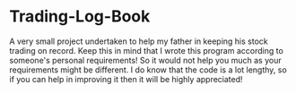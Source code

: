 # Trading-Log-Book
A very small project undertaken to help my father in keeping his stock trading on record.
Keep this in mind that I wrote this program according to someone's personal requirements! So it would not help you much as your requirements might be different. 
I do know that the code is a lot lengthy, so if you can help in improving it then it will be highly appreciated!

